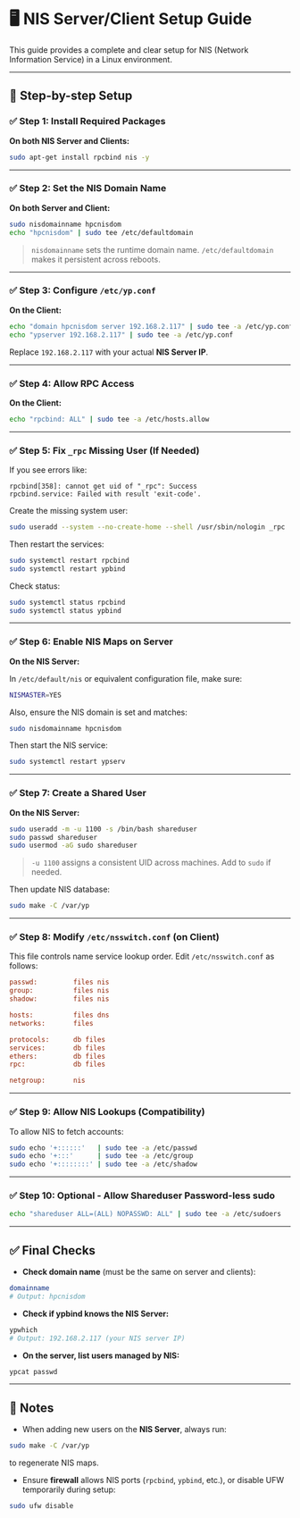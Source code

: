 # 🖥️ NIS Server/Client Setup Guide

This guide provides a complete and clear setup for NIS (Network Information Service) in a Linux environment.

---

## 🧰 Step-by-step Setup

### ✅ Step 1: Install Required Packages

**On both NIS Server and Clients:**

```bash
sudo apt-get install rpcbind nis -y
```

---

### ✅ Step 2: Set the NIS Domain Name

**On both Server and Client:**

```bash
sudo nisdomainname hpcnisdom
echo "hpcnisdom" | sudo tee /etc/defaultdomain
```

> `nisdomainname` sets the runtime domain name.
> `/etc/defaultdomain` makes it persistent across reboots.

---

### ✅ Step 3: Configure `/etc/yp.conf`

**On the Client:**

```bash
echo "domain hpcnisdom server 192.168.2.117" | sudo tee -a /etc/yp.conf
echo "ypserver 192.168.2.117" | sudo tee -a /etc/yp.conf
```

Replace `192.168.2.117` with your actual **NIS Server IP**.

---

### ✅ Step 4: Allow RPC Access

**On the Client:**

```bash
echo "rpcbind: ALL" | sudo tee -a /etc/hosts.allow
```

---

### ✅ Step 5: Fix `_rpc` Missing User (If Needed)

If you see errors like:

```
rpcbind[358]: cannot get uid of "_rpc": Success
rpcbind.service: Failed with result 'exit-code'.
```

Create the missing system user:

```bash
sudo useradd --system --no-create-home --shell /usr/sbin/nologin _rpc
```

Then restart the services:

```bash
sudo systemctl restart rpcbind
sudo systemctl restart ypbind
```

Check status:

```bash
sudo systemctl status rpcbind
sudo systemctl status ypbind
```

---

### ✅ Step 6: Enable NIS Maps on Server

**On the NIS Server:**

In `/etc/default/nis` or equivalent configuration file, make sure:

```bash
NISMASTER=YES
```

Also, ensure the NIS domain is set and matches:

```bash
sudo nisdomainname hpcnisdom
```

Then start the NIS service:

```bash
sudo systemctl restart ypserv
```

---

### ✅ Step 7: Create a Shared User

**On the NIS Server:**

```bash
sudo useradd -m -u 1100 -s /bin/bash shareduser
sudo passwd shareduser
sudo usermod -aG sudo shareduser
```

> `-u 1100` assigns a consistent UID across machines.
> Add to `sudo` if needed.

Then update NIS database:

```bash
sudo make -C /var/yp
```

---

### ✅ Step 8: Modify `/etc/nsswitch.conf` (on Client)

This file controls name service lookup order. Edit `/etc/nsswitch.conf` as follows:

```ini
passwd:         files nis
group:          files nis
shadow:         files nis

hosts:          files dns
networks:       files

protocols:      db files
services:       db files
ethers:         db files
rpc:            db files

netgroup:       nis
```

---

### ✅ Step 9: Allow NIS Lookups (Compatibility)

To allow NIS to fetch accounts:

```bash
sudo echo '+::::::'   | sudo tee -a /etc/passwd
sudo echo '+:::'      | sudo tee -a /etc/group
sudo echo '+::::::::' | sudo tee -a /etc/shadow
```

---

### ✅ Step 10: Optional - Allow Shareduser Password-less sudo

```bash
echo "shareduser ALL=(ALL) NOPASSWD: ALL" | sudo tee -a /etc/sudoers
```

---

## ✅ Final Checks

* **Check domain name** (must be the same on server and clients):

```bash
domainname
# Output: hpcnisdom
```

* **Check if ypbind knows the NIS Server:**

```bash
ypwhich
# Output: 192.168.2.117 (your NIS server IP)
```

* **On the server, list users managed by NIS:**

```bash
ypcat passwd
```

---

## 📝 Notes

* When adding new users on the **NIS Server**, always run:

```bash
sudo make -C /var/yp
```

to regenerate NIS maps.

* Ensure **firewall** allows NIS ports (`rpcbind`, `ypbind`, etc.), or disable UFW temporarily during setup:

```bash
sudo ufw disable
```

